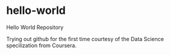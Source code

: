 # hello-world
Hello World Repository

Trying out github for the first time courtesy of the Data Science specilization from Coursera.
